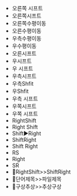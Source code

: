 - 오른쪽 시프트
- 오른쪽시프트
- 오른쪽수평이동
- 오른수평이동
- 우측수평이동
- 우수평이동
- 오른시프트
- 우시프트
- 우 시프트
- 우측시프트
- 우측Shfit
- 우Shfit
- 우측 시프트
- 우쪽시프트
- 우쪽 시프트
- RightShift
- Right Shift
- Shift▶️Right
- ShiftRight
- Shift Right
- RS
- Right
- SR
- 📌RightShift>>ShiftRight
- 📌단어제목>>파일제목
- 📌구상추상>>추상구상